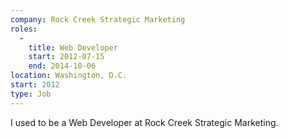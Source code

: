 ```yaml
---
company: Rock Creek Strategic Marketing
roles: 
  - 
    title: Web Developer
    start: 2012-07-15
    end: 2014-10-06
location: Washington, D.C.
start: 2012
type: Job
---
```


I used to be a Web Developer at Rock Creek Strategic Marketing.
